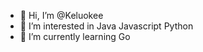 - 👋 Hi, I’m @Keluokee
- 👀 I’m interested in Java Javascript Python
- 🌱 I’m currently learning Go

<!---
Keluokee/Keluokee is a ✨ special ✨ repository because its `README.md` (this file) appears on your GitHub profile.
You can click the Preview link to take a look at your changes.
--->
